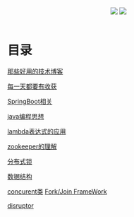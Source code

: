 <br>
<div align="center">
    <br>
    <a href="https://github.com/Besttles/DataStructure"> <img src="https://img.shields.io/badge/>-read-4ab8a1.svg"></a>  <a href="https://github.com/Besttles/SpringBootDemo"> <img src="https://img.shields.io/badge/_-more-4ab8a1.svg"></a> 
</div> 
<br>

# 目录

[那些好用的技术博客](https://github.com/Besttles/blue_whale/blob/master/文档/Blog博客网站.md)

[每一天都要有收获](https://github.com/Besttles/blue_whale/blob/master/文档/everyday.md)

[SpringBoot相关](https://github.com/Besttles/blue_whale/blob/master/文档/SrpingBoot.md)

[java编程思想](https://github.com/Besttles/blue_whale/blob/master/文档/java编程思想.md)

[lambda表达式的应用](https://github.com/Besttles/blue_whale/blob/master/文档/lambda表达式.md)

[zookeeper的理解](https://github.com/Besttles/blue_whale/blob/master/文档/zookeeper的理解.md)

[分布式锁](https://github.com/Besttles/blue_whale/blob/master/文档/分布式锁.md)

[数据结构](https://github.com/Besttles/blue_whale/blob/master/文档/数据结构.md)

[concurent类](https://github.com/Besttles/blue_whale/tree/master/文档/concurrent) [Fork/Join FrameWork](https://github.com/Besttles/SpringBootDemo/tree/master/SpringBootDemo/src/main/java/com/xiaour/spring/boot/folkJoin) 

[disruptor](https://github.com/Besttles/SpringBootDemo/tree/master/SpringBootDemo/src/main/java/com/xiaour/spring/boot/disruptor) 
